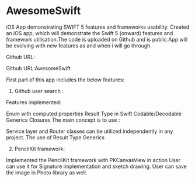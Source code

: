 # AwesomeSwift
iOS App demonstrating SWIFT 5 features and frameworks usability.
Created an iOS app, which will demonstrate the Swift 5 (onward) features and framework utilisation.The code is uploaded on Github and is public.App will be evolving with new features as and when i will go through.

Github URL:

Github URL:AwesomeSwift

First part of this app includes the below features:

1) Github user search :

Features implemented:

Enum with computed properties
Result Type in Swift
Codable/Decodable
Generics
Closures
The main concept is to use :

Service layer and Router classes can be utilized independently in any project.
The use of Result Type
Generics


2) PencilKit framework:

Implemented the PencilKit framework with PKCanvasView in action
User can use it for Signature implementation and sketch drawing.
User can save the image in Photo library as well.
